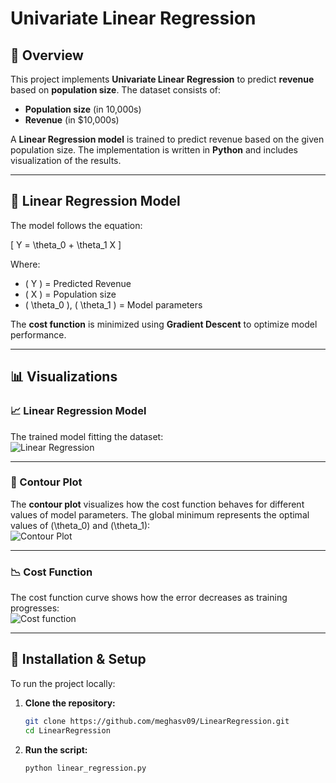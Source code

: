 # Univariate Linear Regression

## 📌 Overview
This project implements **Univariate Linear Regression** to predict **revenue** based on **population size**. The dataset consists of:  
- **Population size** (in 10,000s)  
- **Revenue** (in $10,000s)  

A **Linear Regression model** is trained to predict revenue based on the given population size. The implementation is written in **Python** and includes visualization of the results.

---

## 🔹 Linear Regression Model
The model follows the equation:

\[
Y = \theta_0 + \theta_1 X
\]

Where:  
- \( Y \) = Predicted Revenue  
- \( X \) = Population size  
- \( \theta_0 \), \( \theta_1 \) = Model parameters  

The **cost function** is minimized using **Gradient Descent** to optimize model performance.

---

## 📊 Visualizations

### 📈 Linear Regression Model
The trained model fitting the dataset:  
![Linear Regression](Revenue-for-the-population/Linear_Regression_model.png?raw=true "Linear Regression Model")

---

### 🌄 Contour Plot  
The **contour plot** visualizes how the cost function behaves for different values of model parameters. The global minimum represents the optimal values of \(\theta_0\) and \(\theta_1\):  
![Contour Plot](Revenue-for-the-population/contour_plot.png?raw=true "Contour plot")

---

### 📉 Cost Function  
The cost function curve shows how the error decreases as training progresses:  
![Cost function](Revenue-for-the-population/cost_function.png?raw=true "Cost Function")

---

## 🚀 Installation & Setup
To run the project locally:

1. **Clone the repository:**
   ```bash
   git clone https://github.com/meghasv09/LinearRegression.git
   cd LinearRegression
2. **Run the script:**
   ```bash
   python linear_regression.py
